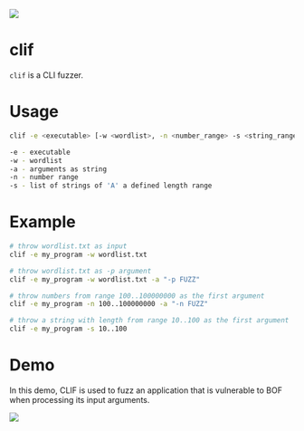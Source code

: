 ![](https://andy.codes/assets/img/clif/clif_demo.png)


# clif
`clif` is a CLI fuzzer. 

# Usage
```bash
clif -e <executable> [-w <wordlist>, -n <number_range> -s <string_range>] -a "args_with_marks"

-e - executable
-w - wordlist
-a - arguments as string
-n - number range
-s - list of strings of 'A' a defined length range
```

# Example
```bash
# throw wordlist.txt as input
clif -e my_program -w wordlist.txt 

# throw wordlist.txt as -p argument
clif -e my_program -w wordlist.txt -a "-p FUZZ" 

# throw numbers from range 100..100000000 as the first argument
clif -e my_program -n 100..100000000 -a "-n FUZZ" 

# throw a string with length from range 10..100 as the first argument
clif -e my_program -s 10..100 
```

# Demo
In this demo, CLIF is used to fuzz an application that is vulnerable to BOF when processing its input arguments.

![](https://andy.codes/assets/img/clif/clif_demo.gif)

